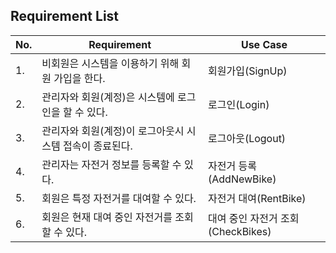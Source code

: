 ## Requirement List

| No. | Requirement | Use Case |
| --- | --- | --- |
| 1. | 비회원은 시스템을 이용하기 위해 회원 가입을 한다. | 회원가입(SignUp) |
| 2. | 관리자와 회원(계정)은 시스템에 로그인을 할 수 있다. | 로그인(Login) |
| 3. | 관리자와 회원(계정)이 로그아웃시 시스템 접속이 종료된다. | 로그아웃(Logout) |
| 4. | 관리자는 자전거 정보를 등록할 수 있다. | 자전거 등록(AddNewBike) |
| 5. | 회원은 특정 자전거를 대여할 수 있다. | 자전거 대여(RentBike) |
| 6. | 회원은 현재 대여 중인 자전거를 조회할 수 있다. | 대여 중인 자전거 조회(CheckBikes) |